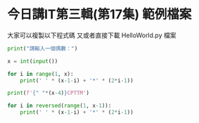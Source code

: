 # 今日講IT第三輯(第17集) 範例檔案

大家可以複製以下程式碼 又或者直接下載 HelloWorld.py 檔案

``` python
print("請輸入一個偶數：")

x = int(input())

for i in range(1, x):
    print(' ' * (x-1-i) + '*' * (2*i-1))

print(f'{" "*(x-4)}CPTTM')

for i in reversed(range(1, x-1)):
    print(' ' * (x-1-i) + '*' * (2*i-1))
```
